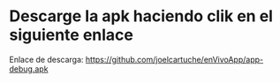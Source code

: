 # Descarge la apk haciendo clik en el siguiente enlace
Enlace de descarga: https://github.com/joelcartuche/enVivoApp/app-debug.apk

